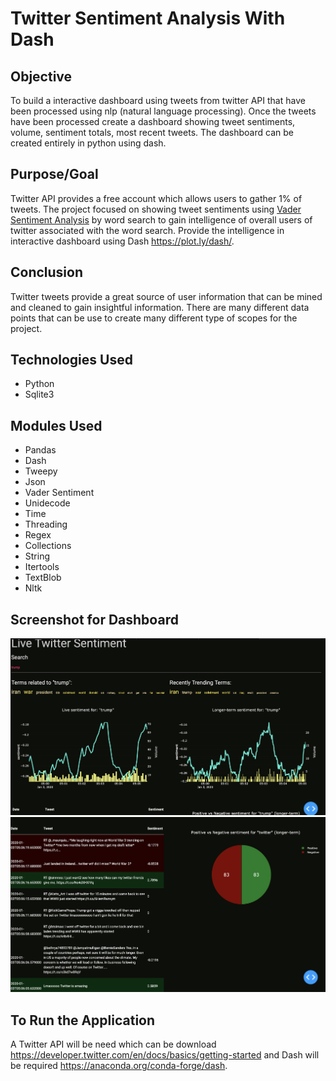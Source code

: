 # Twitter Sentiment Analysis With Dash

## Objective

To build a interactive dashboard using tweets from twitter API that have been processed using nlp (natural language processing).  Once the tweets have been processed create a dashboard showing tweet sentiments, volume, sentiment totals, most recent tweets.  The dashboard can be created entirely in python using dash.

## Purpose/Goal

Twitter API provides a free account which allows users to gather 1% of tweets.  The project focused on showing tweet sentiments using [Vader Sentiment Analysis](https://github.com/cjhutto/vaderSentiment) by word search to gain intelligence of overall users of twitter associated with the word search.  Provide the intelligence in interactive dashboard using Dash https://plot.ly/dash/.

## Conclusion

Twitter tweets provide a great source of user information that can be mined and cleaned to gain insightful information.  There are many different data points that can be use to create many different type of scopes for the project.

## Technologies Used

- Python
- Sqlite3

## Modules Used

- Pandas
- Dash
- Tweepy
- Json
- Vader Sentiment 
- Unidecode
- Time
- Threading
- Regex
- Collections
- String
- Itertools
- TextBlob
- Nltk

## Screenshot for Dashboard

<img src="https://github.com/ktung1189/Sentiment_Analysis_With_Dash/blob/master/Images/tweet_graph.png" alt='Live_Twitter_Dashboard'>

<img src="https://github.com/ktung1189/Sentiment_Analysis_With_Dash/blob/master/Images/tweet_pie.png" alt='Live_Twitter_Dashboard'>

## To Run the Application

A Twitter API will be need which can  be download https://developer.twitter.com/en/docs/basics/getting-started and Dash will be required https://anaconda.org/conda-forge/dash.